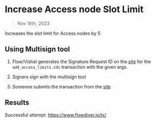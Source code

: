 # Increase Access node Slot Limit

> Nov 16th, 2023 

Increases the slot limit for Access nodes by 5

## Using Multisign tool

1. Flow/Vishal generates the Signature Request ID on the [site](https://flow-multisig-git-service-account-onflow.vercel.app/mainnet) for the `add_access_limits.cdc` transaction with the given args.

2. Signers sign with the multisign tool

3. Someone submits the transaction from the [site](https://flow-multisig-git-service-account-onflow.vercel.app/mainnet)


## Results

Successful attempt: https://www.flowdiver.io/tx/

